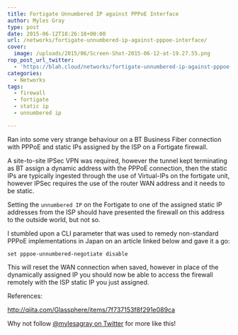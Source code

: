 ```yaml
---
title: Fortigate Unnumbered IP against PPPoE Interface
author: Myles Gray
type: post
date: 2015-06-12T18:26:18+00:00
url: /networks/fortigate-unnumbered-ip-against-pppoe-interface/
cover:
  image: /uploads/2015/06/Screen-Shot-2015-06-12-at-19.27.55.png
rop_post_url_twitter:
  - 'https://blah.cloud/networks/fortigate-unnumbered-ip-against-pppoe-interface/?utm_source=ReviveOldPost&utm_medium=social&utm_campaign=ReviveOldPost'
categories:
  - Networks
tags:
  - firewall
  - fortigate
  - static ip
  - unnumbered ip

---
```

Ran into some very strange behaviour on a BT Business Fiber connection with PPPoE and static IPs assigned by the ISP on a Fortigate firewall.

A site-to-site IPSec VPN was required, however the tunnel kept terminating as BT assign a dynamic address with the PPPoE connection, then the static IPs are typically ingested through the use of Virtual-IPs on the fortigate unit, however IPSec requires the use of the router WAN address and it needs to be static.

Setting the `unnumbered IP` on the Fortigate to one of the assigned static IP addresses from the ISP should have presented the firewall on this address to the outside world, but not so.

I stumbled upon a CLI parameter that was used to remedy non-standard PPPoE implementations in Japan on an article linked below and gave it a go:

    set pppoe-unnumbered-negotiate disable
    

This will reset the WAN connection when saved, however in place of the dynamically assigned IP you should now be able to access the firewall remotely with the ISP static IP you just assigned.

References:

<http://qiita.com/Glassphere/items/7f737153f8f291e089ca>

Why not follow [@mylesagray on Twitter][1] for more like this!

 [1]: https://twitter.com/mylesagray